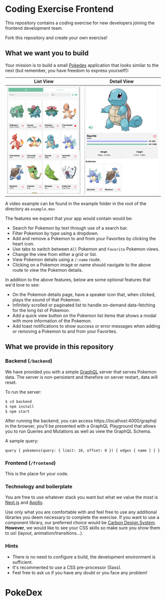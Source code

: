 # Coding Exercise Frontend

This repository contains a coding exercise for new developers joining the frontend development team.

Fork this repository and create your own exercise!

## What we want you to build

Your mission is to build a small [Pokedex](https://www.pokemon.com/us/pokedex/) application that looks similar to the next (but remember, you have freedom to express yourself!):

List View           |  Detail View
:-------------------------:|:-------------------------:
![](example/example-list-view.png) |  ![](example/example-detail-view.png)

A video example can be found in the example folder in the root of the directory as `example.mov`

The features we expect that your app would contain would be:

- Search for Pokemon by text through use of a search bar.
- Filter Pokemon by type using a dropdown.
- Add and remove a Pokemon to and from your Favorites by clicking the heart icon.
- Use tabs to switch between `All` Pokemon and `Favorite` Pokemon views.
- Change the view from either a grid or list.
- View Pokemon details using a `/:name` route.
- Clicking on a Pokemon image or name should navigate to the above route to view the Pokemon details.

In addition to the above features, below are some optional features that we'd love to see:
- On the Pokemon details page, have a speaker icon that, when clicked, plays the sound of that Pokemon.
- Infinitely scrolled or paginated list to handle on-demand data-fetching for the long list of Pokemon.
- Add a quick view button on the Pokemon list items that shows a modal with more information of the Pokemon.
- Add toast notifications to show success or error messages when adding or removing a Pokemon to and from your Favorites.

## What we provide in this repository

### Backend (`/backend`)
We have provided you with a simple [GraphQL](https://graphql.org/learn) server that serves Pokemon data. The server is non-persistent and therefore on server restart, data will reset.

To run the server:

```
$ cd backend
$ npm install
$ npm start
```

After running the backend, you can access https://localhost:4000/graphql in the browser, you'll be presented with a GraphQL Playground that allows you to run Queries and Mutations as well as view the GraphQL Schema.

A sample query:
```
query { pokemons(query: { limit: 10, offset: 0 }) { edges { name } } }
```

### Frontend (`/frontend`)
This is the place for your code.

### Technology and boilerplate

You are free to use whatever stack you want but what we value the most is [Next.js](https://nextjs.org/) and [Apollo](https://www.apollographql.com/).

Use only what you are comfortable with and feel free to use any additional libraries you deem necessary to complete the exercise. If you want to use a component library, our preferred choice would be [Carbon Design System](https://www.carbondesignsystem.com/). **However**, we would like to see your CSS skills so make sure you show them to us! (layout, animation/transitions...).

### Hints
- There is no need to configure a build, the development environment is sufficient.
- It's recommented to use a CSS pre-processor (Sass).
- Feel free to ask us if you have any doubt or you face any problem!
# PokeDex
